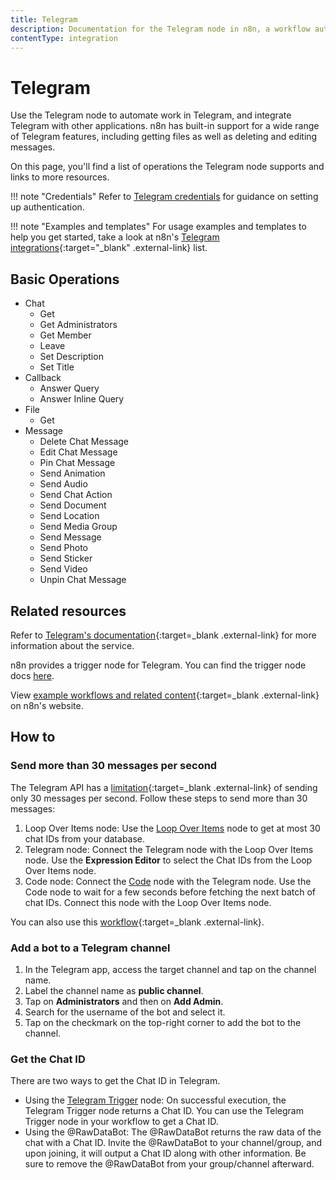 ```yaml
---
title: Telegram
description: Documentation for the Telegram node in n8n, a workflow automation platform. Includes details of operations and configuration, and links to examples and credentials information.
contentType: integration
---
```


# Telegram

Use the Telegram node to automate work in Telegram, and integrate Telegram with other applications. n8n has built-in support for a wide range of Telegram features, including getting files as well as deleting and editing messages. 

On this page, you'll find a list of operations the Telegram node supports and links to more resources.

!!! note "Credentials"
    Refer to [Telegram credentials](/integrations/builtin/credentials/telegram/) for guidance on setting up authentication. 

!!! note "Examples and templates"
    For usage examples and templates to help you get started, take a look at n8n's [Telegram integrations](https://n8n.io/integrations/telegram/){:target="_blank" .external-link} list.


## Basic Operations

* Chat
    * Get
    * Get Administrators
    * Get Member
    * Leave
    * Set Description
	* Set Title
* Callback
    * Answer Query
    * Answer Inline Query
* File
    * Get
* Message
    * Delete Chat Message
    * Edit Chat Message
    * Pin Chat Message
    * Send Animation
    * Send Audio
    * Send Chat Action
    * Send Document
    * Send Location
    * Send Media Group
    * Send Message
    * Send Photo
    * Send Sticker
    * Send Video
    * Unpin Chat Message

## Related resources


Refer to [Telegram's documentation](https://core.telegram.org/){:target=_blank .external-link} for more information about the service.


n8n provides a trigger node for Telegram. You can find the trigger node docs [here](/integrations/builtin/trigger-nodes/n8n-nodes-base.telegramtrigger/).
	

View [example workflows and related content](https://n8n.io/integrations/telegram/){:target=_blank .external-link} on n8n's website.


## How to

### Send more than 30 messages per second

The Telegram API has a [limitation](https://core.telegram.org/bots/faq#broadcasting-to-users){:target=_blank .external-link} of sending only 30 messages per second. Follow these steps to send more than 30 messages:

1. Loop Over Items node: Use the [Loop Over Items](/integrations/builtin/core-nodes/n8n-nodes-base.splitinbatches/) node to get at most 30 chat IDs from your database.
2. Telegram node: Connect the Telegram node with the Loop Over Items node. Use the **Expression Editor** to select the Chat IDs from the Loop Over Items node.
3. Code node: Connect the [Code](/integrations/builtin/core-nodes/n8n-nodes-base.code/) node with the Telegram node. Use the Code node to wait for a few seconds before fetching the next batch of chat IDs. Connect this node with the Loop Over Items node.

You can also use this [workflow](https://n8n.io/workflows/772){:target=_blank .external-link}.

### Add a bot to a Telegram channel

1. In the Telegram app, access the target channel and tap on the channel name.
2. Label the channel name as **public channel**.
3. Tap on **Administrators** and then on **Add Admin**.
4. Search for the username of the bot and select it.
5. Tap on the checkmark on the top-right corner to add the bot to the channel.

### Get the Chat ID

There are two ways to get the Chat ID in Telegram.

- Using the [Telegram Trigger](/integrations/builtin/trigger-nodes/n8n-nodes-base.telegramtrigger/) node: On successful execution, the Telegram Trigger node returns a Chat ID. You can use the Telegram Trigger node in your workflow to get a Chat ID.
- Using the @RawDataBot: The @RawDataBot returns the raw data of the chat with a Chat ID. Invite the @RawDataBot to your channel/group, and upon joining, it will output a Chat ID along with other information. Be sure to remove the @RawDataBot from your group/channel afterward.





